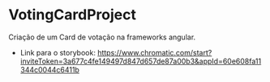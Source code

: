 # VotingCardProject
Criação de um Card de votação na frameworks angular.

- Link para o storybook:
https://www.chromatic.com/start?inviteToken=3a677c4fe149497d847d657de87a00b3&appId=60e608fa11344c0044c6411b
